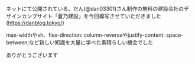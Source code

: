 ネットにて公開されている、だん(@dan03301)さん制作の無料の建設会社のデザインカンプサイト「蒼乃建設」を今回模写させていただきました(https://danblog.tokyo/)

max-widthやvh、flex-direction: column-reverseやjustify-content: space-between;など新しい知識を大量に学べた素晴らしい機会でした

ありがとうございます
